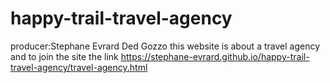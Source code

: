 # happy-trail-travel-agency
producer:Stephane Evrard Ded Gozzo
this website is about a travel agency and to join the site the link https://stephane-evrard.github.io/happy-trail-travel-agency/travel-agency.html

